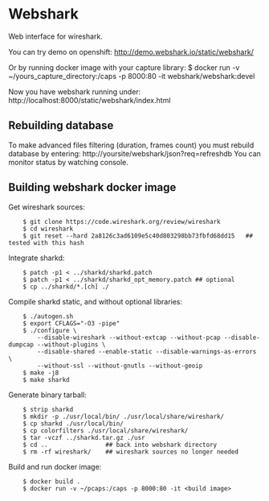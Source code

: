 Webshark
==============================

Web interface for wireshark.

You can try demo on openshift: http://demo.webshark.io/static/webshark/

Or by running docker image with your capture library:
	$ docker run -v ~/yours_capture_directory:/caps -p 8000:80 -it webshark/webshark:devel

Now you have webshark running under: http://localhost:8000/static/webshark/index.html

Rebuilding database
-------------

To make advanced files filtering (duration, frames count) you must rebuild database by entering: http://yoursite/webshark/json?req=refreshdb
You can monitor status by watching console.

Building webshark docker image
-------------

Get wireshark sources:
~~~~
	$ git clone https://code.wireshark.org/review/wireshark
	$ cd wireshark
	$ git reset --hard 2a8126c3ad6109e5c40d803298bb73fbfd68dd15   ## tested with this hash

~~~~

Integrate sharkd:
~~~~
	$ patch -p1 < ../sharkd/sharkd.patch
	$ patch -p1 < ../sharkd/sharkd_opt_memory.patch ## optional
	$ cp ../sharkd/*.[ch] ./
~~~~

Compile sharkd static, and without optional libraries:
~~~~
	$ ./autogen.sh
	$ export CFLAGS="-O3 -pipe"
	$ ./configure \
		--disable-wireshark --without-extcap --without-pcap --disable-dumpcap --without-plugins \
		--disable-shared --enable-static --disable-warnings-as-errors \
		--without-ssl --without-gnutls --without-geoip
	$ make -j8
	$ make sharkd
~~~~

Generate binary tarball:
~~~~
	$ strip sharkd
	$ mkdir -p ./usr/local/bin/ ./usr/local/share/wireshark/
	$ cp sharkd ./usr/local/bin/
	$ cp colorfilters ./usr/local/share/wireshark/
	$ tar -vczf ../sharkd.tar.gz ./usr
	$ cd ..                ## back into webshark directory
	$ rm -rf wireshark/    ## wireshark sources no longer needed
~~~~

Build and run docker image:
~~~~
	$ docker build .
	$ docker run -v ~/pcaps:/caps -p 8000:80 -it <build image>
~~~~
